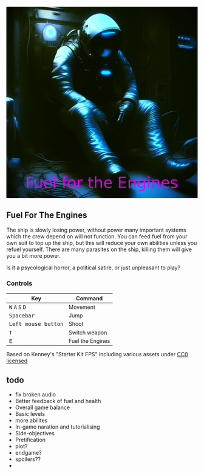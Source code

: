 <p align="center"><img src="icon.png"/></p>

## Fuel For The Engines

The ship is slowly losing power, without power many important systems which the crew depend on will not function. You can feed fuel from your own suit to top up the ship, but this will reduce your own abilities unless you refuel yourself. There are many parasites on the ship, killing them will give you a bit more power.

Is it a psycological horror, a political satire, or just unpleasant to play?

### Controls

| Key | Command |
| --- | --- |
| <kbd>W</kbd> <kbd>A</kbd> <kbd>S</kbd> <kbd>D</kbd> | Movement |
| <kbd>Spacebar</kbd> | Jump |
| <kbd>Left mouse button</kbd> | Shoot |
| <kbd>T</kbd> | Switch weapon |
| <kbd>E</kbd> | Fuel the Engines |


Based on Kenney's "Starter Kit FPS" including various assets under [CC0 licensed](https://creativecommons.org/publicdomain/zero/1.0/)

## todo

* fix broken audio
* Better feedback of fuel and health
* Overall game balance
* Basic levels
* more abilites
* In-game naration and tutorialising
* Side-objectives
* Pretification
* plot?
* endgame?
* spoilers??
* 
